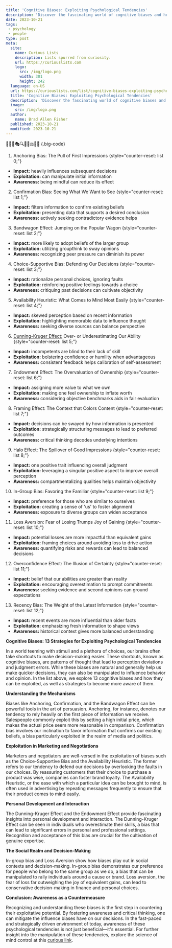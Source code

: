 ```yaml
---
title: 'Cognitive Biases: Exploiting Psychological Tendencies'
description: 'Discover the fascinating world of cognitive biases and how they manipulate our thinking patterns. Explore the curious realm of psychological tendencies.'
date: 2023-10-21
tags:
 - psychology
 - people
type: post
meta:
  site:
    name: Curious Lists
    description: Lists spurred from curiosity.
    url: https://curiouslists.com
    logo:
      src: /img/logo.png
      width: 301
      height: 242
  language: en-US
  url: https://curiouslists.com/list/cognitive-biases-exploiting-psychological-tendencies
  title: 'Cognitive Biases: Exploiting Psychological Tendencies'
  description: 'Discover the fascinating world of cognitive biases and how they manipulate our thinking patterns. Explore the curious realm of psychological tendencies.'
  image:
    src: /img/logo.png
  author:
    name: Brad Allen Fisher
  published: 2023-10-21
  modified: 2023-10-21
---
```



🧠🤔💡🎭🔍👥🎲⚖️🔄🚪 {.big-code}

1. Anchoring Bias: The Pull of First Impressions {style="counter-reset: list 0;"}
  - **Impact:** heavily influences subsequent decisions
  - **Exploitation:** can manipulate initial information
  - **Awareness:** being mindful can reduce its effect

2. Confirmation Bias: Seeing What We Want to See {style="counter-reset: list 1;"}
  - **Impact:** filters information to confirm existing beliefs
  - **Exploitation:** presenting data that supports a desired conclusion
  - **Awareness:** actively seeking contradictory evidence helps

3. Bandwagon Effect: Jumping on the Popular Wagon {style="counter-reset: list 2;"}
  - **Impact:** more likely to adopt beliefs of the larger group
  - **Exploitation:** utilizing groupthink to sway opinions
  - **Awareness:** recognizing peer pressure can diminish its power

4. Choice-Supportive Bias: Defending Our Decisions {style="counter-reset: list 3;"}
  - **Impact:** rationalize personal choices, ignoring faults
  - **Exploitation:** reinforcing positive feelings towards a choice
  - **Awareness:** critiquing past decisions can cultivate objectivity

5. Availability Heuristic: What Comes to Mind Most Easily {style="counter-reset: list 4;"}
  - **Impact:** skewed perception based on recent information
  - **Exploitation:** highlighting memorable data to influence thought
  - **Awareness:** seeking diverse sources can balance perspective

6. [Dunning-Kruger   Effect:](https://curiouslists.com/list/behavioral-manipulation-ethical-boundaries-and-risks) Over- or Underestimating Our Ability {style="counter-reset: list 5;"}
  - **Impact:** incompetents are blind to their lack of skill
  - **Exploitation:** bolstering confidence or humility when advantageous
  - **Awareness:** consistent feedback helps calibration of self-assessment

7. Endowment Effect: The Overvaluation of Ownership {style="counter-reset: list 6;"}
  - **Impact:** assigning more value to what we own
  - **Exploitation:** making one feel ownership to inflate worth
  - **Awareness:** considering objective benchmarks aids in fair evaluation

8. Framing Effect: The Context that Colors Content {style="counter-reset: list 7;"}
  - **Impact:** decisions can be swayed by how information is presented
  - **Exploitation:** strategically structuring messages to lead to preferred outcomes
  - **Awareness:** critical thinking decodes underlying intentions

9. Halo Effect: The Spillover of Good Impressions {style="counter-reset: list 8;"}
  - **Impact:** one positive trait influencing overall judgment
  - **Exploitation:** leveraging a singular positive aspect to improve overall perception
  - **Awareness:** compartmentalizing qualities helps maintain objectivity

10. In-Group Bias: Favoring the Familiar {style="counter-reset: list 9;"}
  - **Impact:** preference for those who are similar to ourselves
  - **Exploitation:** creating a sense of 'us' to foster alignment
  - **Awareness:** exposure to diverse groups can widen acceptance

11. Loss Aversion: Fear of Losing Trumps Joy of Gaining {style="counter-reset: list 10;"}
  - **Impact:** potential losses are more impactful than equivalent gains
  - **Exploitation:** framing choices around avoiding loss to drive action
  - **Awareness:** quantifying risks and rewards can lead to balanced decisions

12. Overconfidence Effect: The Illusion of Certainty {style="counter-reset: list 11;"}
  - **Impact:** belief that our abilities are greater than reality
  - **Exploitation:** encouraging overestimation to prompt commitments
  - **Awareness:** seeking evidence and second opinions can ground expectations

13. Recency Bias: The Weight of the Latest Information {style="counter-reset: list 12;"}
  - **Impact:** recent events are more influential than older facts
  - **Exploitation:** emphasizing fresh information to shape views
  - **Awareness:** historical context gives more balanced understanding

**Cognitive Biases: 13 Strategies for Exploiting Psychological Tendencies**

In a world teeming with stimuli and a plethora of choices, our brains often take shortcuts to make decision-making easier. These shortcuts, known as cognitive biases, are patterns of thought that lead to perception deviations and judgment errors. While these biases are natural and generally help us make quicker decisions, they can also be manipulated to influence behavior and opinion. In the list above, we explore 13 cognitive biases and how they can be exploited, as well as strategies to become more aware of them.

**Understanding the Mechanisms**

Biases like Anchoring, Confirmation, and the Bandwagon Effect can be powerful tools in the art of persuasion. Anchoring, for instance, denotes our tendency to rely heavily on the first piece of information we receive. Salespeople commonly exploit this by setting a high initial price, which makes the actual price seem more reasonable in comparison. Confirmation bias involves our inclination to favor information that confirms our existing beliefs, a bias particularly exploited in the realm of media and politics.

**Exploitation in Marketing and Negotiations**

Marketers and negotiators are well-versed in the exploitation of biases such as the Choice-Supportive Bias and the Availability Heuristic. The former refers to our tendency to defend our decisions by overlooking the faults in our choices. By reassuring customers that their choice to purchase a product was wise, companies can foster brand loyalty. The Availability Heuristic, or the ease with which a particular idea can be brought to mind, is often used in advertising by repeating messages frequently to ensure that their product comes to mind easily.

**Personal Development and Interaction**

The Dunning-Kruger Effect and the Endowment Effect provide fascinating insights into personal development and interaction. The Dunning-Kruger Effect can be seen in individuals who overestimate their skills, a bias that can lead to significant errors in personal and professional settings. Recognition and acceptance of this bias are crucial for the cultivation of genuine expertise.

**The Social Realm and Decision-Making**

In-group bias and Loss Aversion show how biases play out in social contexts and decision-making. In-group bias demonstrates our preference for people who belong to the same group as we do, a bias that can be manipulated to rally individuals around a cause or brand. Loss aversion, the fear of loss far outweighing the joy of equivalent gains, can lead to conservative decision-making in finance and personal choices.

**Conclusion: Awareness as a Countermeasure**

Recognizing and understanding these biases is the first step in countering their exploitative potential. By fostering awareness and critical thinking, one can mitigate the influence biases have on our decisions. In the fast-paced and strategically driven environment of today, awareness of these psychological tendencies is not just beneficial—it's essential. For further insight into the manipulation of these tendencies, explore the science of mind control at this [curious link](https://curiouslists.com/list/psychological-tactics-the-science-of-mind-control).